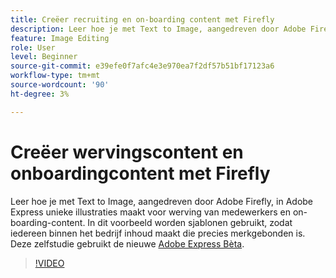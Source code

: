 ```yaml
---
title: Creëer recruiting en on-boarding content met Firefly
description: Leer hoe je met Text to Image, aangedreven door Adobe Firefly, in Adobe Express unieke illustraties maakt voor werving en onboardingcontent voor medewerkers
feature: Image Editing
role: User
level: Beginner
source-git-commit: e39efe0f7afc4e3e970ea7f2df57b51bf17123a6
workflow-type: tm+mt
source-wordcount: '90'
ht-degree: 3%

---
```


# Creëer wervingscontent en onboardingcontent met Firefly

Leer hoe je met Text to Image, aangedreven door Adobe Firefly, in Adobe Express unieke illustraties maakt voor werving van medewerkers en on-boarding-content. In dit voorbeeld worden sjablonen gebruikt, zodat iedereen binnen het bedrijf inhoud maakt die precies merkgebonden is. Deze zelfstudie gebruikt de nieuwe [Adobe Express Bèta](https://www.adobe.com/express/).

>[!VIDEO](https://video.tv.adobe.com/v/3422411?quality=12&learn=on&hidetitle=true)